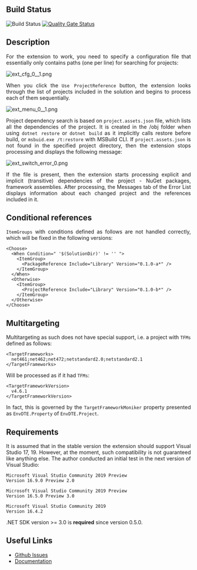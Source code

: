 ## Build Status

![Build Status](https://github.com/0UserName/NuGetSwitcher/actions/workflows/main.yml/badge.svg) [![Quality Gate Status](https://sonarcloud.io/api/project_badges/measure?project=0UserName_NuGetSwitcher&metric=alert_status)](https://sonarcloud.io/dashboard?id=0UserName_NuGetSwitcher)

## Description

<div style="text-align: justify">
For the extension to work, you need to specify a configuration file that essentially only contains paths (one per line) for searching for projects:
</div>

![ext_cfg_0__1.png](https://github0username.gallerycdn.vsassets.io/extensions/github0username/dcb9fb28-5610-4a94-9471-4bf2d0556bc5/0.5.1/1612794019107/ext_cfg_0__1.png)

<div style="text-align: justify">
When you click the <code>Use ProjectReference</code> button, the extension looks through the list of projects included in the solution and begins to process each of them sequentially.
</div>

![ext_menu_0__1.png](https://github0username.gallerycdn.vsassets.io/extensions/github0username/dcb9fb28-5610-4a94-9471-4bf2d0556bc5/0.5.1/1612794760354/ext_menu_0__1.png)

<div style="text-align: justify">
Project dependency search is based on <code>project.assets.json</code> file, which lists all the dependencies of the project. It is created in the /obj folder when using <code>dotnet restore</code> or <code>dotnet build</code> as it implicitly calls restore before build, or <code>msbuid.exe /t:restore</code> with MSBuild CLI. If <code>project.assets.json</code> is not found in the specified project directory, then the extension stops processing and displays the following message:
</div>

![ext_switch_error_0.png](https://github0username.gallerycdn.vsassets.io/extensions/github0username/dcb9fb28-5610-4a94-9471-4bf2d0556bc5/0.4.1/1595159901231/ext_switch_error_0.png)

<div style="text-align: justify">
If the file is present, then the extension starts processing explicit and implicit (transitive) dependencies of the project - NuGet packages, framework assemblies. After processing, the Messages tab of the Error List displays information about each changed project and the references included in it.
</div>

## Conditional references

<div style="text-align: justify">
<code>ItemGroups</code> with conditions defined as follows are not handled correctly, which will be fixed in the following versions:
</div>

```
<Choose>
  <When Condition=" '$(SolutionDir)' != '' ">
    <ItemGroup>
      <PackageReference Include="Library" Version="0.1.0-a*" />
    </ItemGroup>
  </When>
  <Otherwise>
    <ItemGroup>
      <ProjectReference Include="Library" Version="0.1.0-b*" />
    </ItemGroup>
  </Otherwise>
</Choose>
```

## Multitargeting 

<div style="text-align: justify">
Multitargeting as such does not have special support, i.e. a project with <code>TFMs</code> defined as follows:
</div>

```
<TargetFrameworks>
  net461;net462;net472;netstandard2.0;netstandard2.1
</TargetFrameworks>
```

<div style="text-align: justify">
Will be processed as if it had <code>TFMs</code>:
</div>

```
<TargetFrameworkVersion>
  v4.6.1
</TargetFrameworkVersion>
```

<div style="text-align: justify">
In fact, this is governed by the <code>TargetFrameworkMoniker</code> property presented as <code>EnvDTE.Property</code> of <code>EnvDTE.Project</code>.
</div>

## Requirements

<div style="text-align: justify">
It is assumed that in the stable version the extension should support Visual Studio 17, 19. However, at the moment, such compatibility is not guaranteed like anything else. The author conducted an initial test in the next version of Visual Studio:
</div>

```
Microsoft Visual Studio Community 2019 Preview
Version 16.9.0 Preview 2.0
```

```
Microsoft Visual Studio Community 2019 Preview
Version 16.5.0 Preview 3.0
```

```
Microsoft Visual Studio Community 2019
Version 16.4.2
```

<div style="text-align: justify">
.NET SDK version >= 3.0 is <b>required</b> since version 0.5.0.
</div>

## Useful Links

 - [Github Issues](https://github.com/0UserName/NuGetSwitcher/issues)
 - [Documentation](https://0username.github.io/NuGetSwitcher/)

